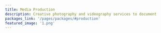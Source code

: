 ```yaml
---
title: Media Production
description: Creative photography and videography services to document every worth capturing moment and achieve your business goals and ambitions
packages_link: '/pages/packages/#production'
featured_image: '1.png'
---
```

